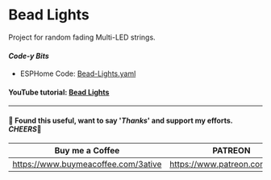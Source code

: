 # Bead Lights
Project for random fading Multi-LED strings.


#### *Code-y Bits*
- ESPHome Code: [Bead-Lights.yaml](https://github.com/3ative/Bead-Lights/blob/main/Bead-Light.yaml)

#### YouTube tutorial: [Bead Lights](https://youtu.be/_XgJyYwlejo)

___

#### 💖 Found this useful, want to say '*Thanks*' and support my efforts. *CHEERS*🍺
| Buy me a Coffee | PATREON |
|-----------------|---------|
| https://www.buymeacoffee.com/3ative | https://www.patreon.com/3ative |
